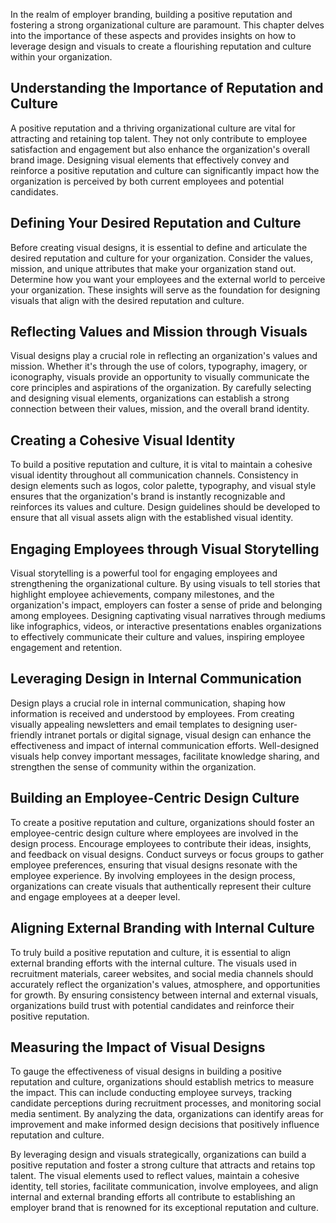 
In the realm of employer branding, building a positive reputation and fostering a strong organizational culture are paramount. This chapter delves into the importance of these aspects and provides insights on how to leverage design and visuals to create a flourishing reputation and culture within your organization.

**Understanding the Importance of Reputation and Culture**
----------------------------------------------------------

A positive reputation and a thriving organizational culture are vital for attracting and retaining top talent. They not only contribute to employee satisfaction and engagement but also enhance the organization's overall brand image. Designing visual elements that effectively convey and reinforce a positive reputation and culture can significantly impact how the organization is perceived by both current employees and potential candidates.

**Defining Your Desired Reputation and Culture**
------------------------------------------------

Before creating visual designs, it is essential to define and articulate the desired reputation and culture for your organization. Consider the values, mission, and unique attributes that make your organization stand out. Determine how you want your employees and the external world to perceive your organization. These insights will serve as the foundation for designing visuals that align with the desired reputation and culture.

**Reflecting Values and Mission through Visuals**
-------------------------------------------------

Visual designs play a crucial role in reflecting an organization's values and mission. Whether it's through the use of colors, typography, imagery, or iconography, visuals provide an opportunity to visually communicate the core principles and aspirations of the organization. By carefully selecting and designing visual elements, organizations can establish a strong connection between their values, mission, and the overall brand identity.

**Creating a Cohesive Visual Identity**
---------------------------------------

To build a positive reputation and culture, it is vital to maintain a cohesive visual identity throughout all communication channels. Consistency in design elements such as logos, color palette, typography, and visual style ensures that the organization's brand is instantly recognizable and reinforces its values and culture. Design guidelines should be developed to ensure that all visual assets align with the established visual identity.

**Engaging Employees through Visual Storytelling**
--------------------------------------------------

Visual storytelling is a powerful tool for engaging employees and strengthening the organizational culture. By using visuals to tell stories that highlight employee achievements, company milestones, and the organization's impact, employers can foster a sense of pride and belonging among employees. Designing captivating visual narratives through mediums like infographics, videos, or interactive presentations enables organizations to effectively communicate their culture and values, inspiring employee engagement and retention.

**Leveraging Design in Internal Communication**
-----------------------------------------------

Design plays a crucial role in internal communication, shaping how information is received and understood by employees. From creating visually appealing newsletters and email templates to designing user-friendly intranet portals or digital signage, visual design can enhance the effectiveness and impact of internal communication efforts. Well-designed visuals help convey important messages, facilitate knowledge sharing, and strengthen the sense of community within the organization.

**Building an Employee-Centric Design Culture**
-----------------------------------------------

To create a positive reputation and culture, organizations should foster an employee-centric design culture where employees are involved in the design process. Encourage employees to contribute their ideas, insights, and feedback on visual designs. Conduct surveys or focus groups to gather employee preferences, ensuring that visual designs resonate with the employee experience. By involving employees in the design process, organizations can create visuals that authentically represent their culture and engage employees at a deeper level.

**Aligning External Branding with Internal Culture**
----------------------------------------------------

To truly build a positive reputation and culture, it is essential to align external branding efforts with the internal culture. The visuals used in recruitment materials, career websites, and social media channels should accurately reflect the organization's values, atmosphere, and opportunities for growth. By ensuring consistency between internal and external visuals, organizations build trust with potential candidates and reinforce their positive reputation.

**Measuring the Impact of Visual Designs**
------------------------------------------

To gauge the effectiveness of visual designs in building a positive reputation and culture, organizations should establish metrics to measure the impact. This can include conducting employee surveys, tracking candidate perceptions during recruitment processes, and monitoring social media sentiment. By analyzing the data, organizations can identify areas for improvement and make informed design decisions that positively influence reputation and culture.

By leveraging design and visuals strategically, organizations can build a positive reputation and foster a strong culture that attracts and retains top talent. The visual elements used to reflect values, maintain a cohesive identity, tell stories, facilitate communication, involve employees, and align internal and external branding efforts all contribute to establishing an employer brand that is renowned for its exceptional reputation and culture.
